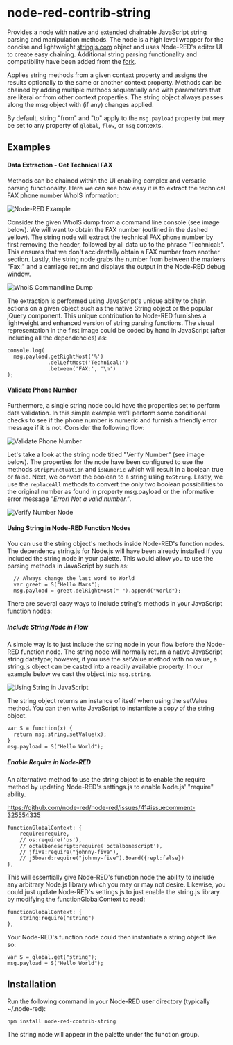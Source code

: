 # node-red-contrib-string
Provides a node with native and extended chainable JavaScript string parsing
and manipulation methods. The node is a high level wrapper for the concise and
lightweight [stringjs.com](http://stringjs.com) object and uses Node-RED's editor UI to create easy
chaining. Additional string parsing functionality and compatibility have been
added from the [fork](https://github.com/Steveorevo/string.js).

Applies string methods from a given context property and assigns the results
optionally to the same or another context property. Methods can be chained by
adding multiple methods sequentially and with parameters that are literal or
from other context properties. The string object always passes along the msg
object with (if any) changes applied.

By default, string "from" and "to" apply to the `msg.payload` property but may
be set to any property of `global`, `flow`, or `msg` contexts.

## Examples

#### Data Extraction - Get Technical FAX
Methods can be chained within the UI enabling complex and versatile parsing
functionality. Here we can see how easy it is to extract the technical FAX phone
number WhoIS information:

![Node-RED Example](/string/demo/parsed-whois.png?raw=true "Parse WhoIS for Technical FAX")

Consider the given WhoIS dump from a command line console (see image below).
We will want to obtain the FAX number (outlined in the dashed yellow). The string
node will extract the technical FAX phone number by first removing the header,
followed by all data up to the phrase "Technical:". This ensures that we don't
accidentally obtain a FAX number from another section. Lastly, the string node
grabs the number from between the markers "Fax:" and a carriage return and
displays the output in the Node-RED debug window.

![WhoIS Commandline Dump](/string/demo/technical-fax.png?raw=true "Raw Commandline Dump from WhoIS")

The extraction is performed using JavaScript's unique ability to chain actions on
a given object such as the native String object or the popular jQuery component.
This unique contribution to Node-RED furnishes a lightweight and enhanced version
of string parsing functions. The visual representation in the first image could be
coded by hand in JavaScript (after including all the dependencies) as:
```
console.log(
  msg.payload.getRightMost('%')
             .delLeftMost('Technical:')
             .between('FAX:', '\n')
);
```

#### Validate Phone Number
Furthermore, a single string node could have the properties set to perform data
validation. In this simple example we'll perform some conditional checks to
see if the phone number is numeric and furnish a friendly error message if it is
not. Consider the following flow:

![Validate Phone Number](/string/demo/validate-phone.png?raw=true "Validate Phone Number")

Let's take a look at the string node titled "Verify Number" (see image below).
The properties for the node have been configured to use the methods
`stripPunctuation` and `isNumeric` which will result in a boolean true or false.
Next, we convert the boolean to a string using `toString`. Lastly, we use the
`replaceAll` methods to convert the only two boolean possibilities to the
original number as found in property msg.payload or the informative error message
 _"Error! Not a valid number."_.

![Verify Number Node](/string/demo/validate-node-properties.png?raw=true "Verify Number properties")

#### Using String in Node-RED Function Nodes
You can use the string object's methods inside Node-RED's function nodes. The
dependency string.js for Node.js will have been already installed if you included
the string node in your palette. This would allow you to use the parsing methods
in JavaScript by such as:

```
  // Always change the last word to World
  var greet = S("Hello Mars");
  msg.payload = greet.delRightMost(" ").append("World");
```

There are several easy ways to include string's methods in your JavaScript
function nodes:

##### Include String Node in Flow
A simple way is to just include the string node in your flow before the Node-RED
function node. The string node will normally return a native JavaScript string
datatype; however, if you use the setValue method with no value, a string.js
object can be casted into a readily available property. In our example below we
cast the object into `msg.string`.

![Using String in JavaScript](/string/demo/include-in-function.png?raw=true "Using String in JavaScript")

The string object returns an instance of itself when using the setValue method.
You can then write JavaScript to instantiate a copy of the string object.

```
var S = function(x) {
  return msg.string.setValue(x);
}
msg.payload = S("Hello World");
```

##### Enable Require in Node-RED
An alternative method to use the string object is to enable the require method
by updating Node-RED's settings.js to enable Node.js' "require" ability.

https://github.com/node-red/node-red/issues/41#issuecomment-325554335

```
functionGlobalContext: {
    require:require,
    // os:require('os'),
    // octalbonescript:require('octalbonescript'),
    // jfive:require("johnny-five"),
    // j5board:require("johnny-five").Board({repl:false})
},
```
This will essentially give Node-RED's function node the ability to include any
arbitrary Node.js library which you may or may not desire. Likewise, you could
just update Node-RED's settings.js to just enable the string.js library by
modifying the functionGlobalContext to read:
```
functionGlobalContext: {
    string:require("string")
},
```

Your Node-RED's function node could then instantiate a string object like so:
```
var S = global.get("string");
msg.payload = S("Hello World");
```

## Installation
Run the following command in your Node-RED user directory (typically ~/.node-red):

    npm install node-red-contrib-string

The string node will appear in the palette under the function group.
